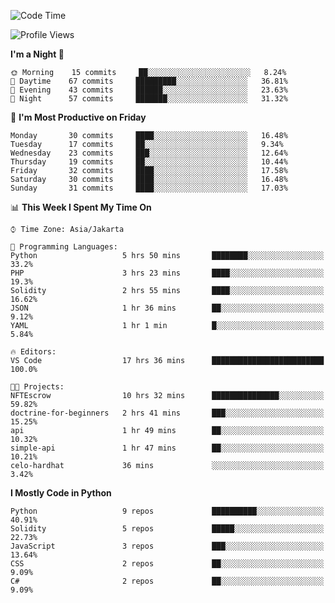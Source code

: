 <!--START_SECTION:waka-->
![Code Time](http://img.shields.io/badge/Code%20Time-1%2C065%20hrs%2028%20mins-blue)

![Profile Views](http://img.shields.io/badge/Profile%20Views-1-blue)

**I'm a Night 🦉** 

```text
🌞 Morning    15 commits     ██░░░░░░░░░░░░░░░░░░░░░░░   8.24% 
🌆 Daytime    67 commits     █████████░░░░░░░░░░░░░░░░   36.81% 
🌃 Evening    43 commits     ██████░░░░░░░░░░░░░░░░░░░   23.63% 
🌙 Night      57 commits     ███████░░░░░░░░░░░░░░░░░░   31.32%

```
📅 **I'm Most Productive on Friday** 

```text
Monday       30 commits     ████░░░░░░░░░░░░░░░░░░░░░   16.48% 
Tuesday      17 commits     ██░░░░░░░░░░░░░░░░░░░░░░░   9.34% 
Wednesday    23 commits     ███░░░░░░░░░░░░░░░░░░░░░░   12.64% 
Thursday     19 commits     ██░░░░░░░░░░░░░░░░░░░░░░░   10.44% 
Friday       32 commits     ████░░░░░░░░░░░░░░░░░░░░░   17.58% 
Saturday     30 commits     ████░░░░░░░░░░░░░░░░░░░░░   16.48% 
Sunday       31 commits     ████░░░░░░░░░░░░░░░░░░░░░   17.03%

```


📊 **This Week I Spent My Time On** 

```text
⌚︎ Time Zone: Asia/Jakarta

💬 Programming Languages: 
Python                   5 hrs 50 mins       ████████░░░░░░░░░░░░░░░░░   33.2% 
PHP                      3 hrs 23 mins       ████░░░░░░░░░░░░░░░░░░░░░   19.3% 
Solidity                 2 hrs 55 mins       ████░░░░░░░░░░░░░░░░░░░░░   16.62% 
JSON                     1 hr 36 mins        ██░░░░░░░░░░░░░░░░░░░░░░░   9.12% 
YAML                     1 hr 1 min          █░░░░░░░░░░░░░░░░░░░░░░░░   5.84%

🔥 Editors: 
VS Code                  17 hrs 36 mins      █████████████████████████   100.0%

🐱‍💻 Projects: 
NFTEscrow                10 hrs 32 mins      ███████████████░░░░░░░░░░   59.82% 
doctrine-for-beginners   2 hrs 41 mins       ███░░░░░░░░░░░░░░░░░░░░░░   15.25% 
api                      1 hr 49 mins        ██░░░░░░░░░░░░░░░░░░░░░░░   10.32% 
simple-api               1 hr 47 mins        ██░░░░░░░░░░░░░░░░░░░░░░░   10.21% 
celo-hardhat             36 mins             ░░░░░░░░░░░░░░░░░░░░░░░░░   3.42%

```

**I Mostly Code in Python** 

```text
Python                   9 repos             ██████████░░░░░░░░░░░░░░░   40.91% 
Solidity                 5 repos             █████░░░░░░░░░░░░░░░░░░░░   22.73% 
JavaScript               3 repos             ███░░░░░░░░░░░░░░░░░░░░░░   13.64% 
CSS                      2 repos             ██░░░░░░░░░░░░░░░░░░░░░░░   9.09% 
C#                       2 repos             ██░░░░░░░░░░░░░░░░░░░░░░░   9.09%

```



<!--END_SECTION:waka-->
